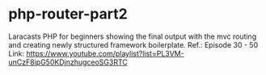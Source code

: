 # php-router-part2
Laracasts PHP for beginners showing the final output with the mvc routing and creating newly structured framework boilerplate. Ref.: Episode 30 - 50 Link: https://www.youtube.com/playlist?list=PL3VM-unCzF8ipG50KDjnzhugceoSG3RTC
